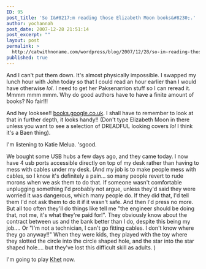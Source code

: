 ```yaml
---
ID: 95
post_title: 'So I&#8217;m reading those Elizabeth Moon books&#8230;.'
author: yochannah
post_date: 2007-12-28 21:51:14
post_excerpt: ""
layout: post
permalink: >
  http://catwithnoname.com/wordpress/blog/2007/12/28/so-im-reading-those-elizabeth-moon-books/
published: true
---
```

And I can't put them down. It's almost physically impossible. I swapped my lunch hour with John today so that I could read an hour earlier than I would have otherwise *lol*. I need to get her Paksenarrion stuff so I can reread it. Mmmm mmm mmm. Why do good authors have to have a finite amount of books? No fair!!! 

And hey looksee!! <a href="http://books.google.co.uk/">books.google.co.uk</a>. I shall have to remember to look at that in further depth, it looks handy!! (Don't type Elizabeth Moon in there unless you want to see a selection of DREADFUL looking covers *lol* I think it's a Baen thing).

I'm listening to Katie Melua. 'sgood. 

We bought some USB hubs a few days ago, and they came today. I now have 4 usb ports accessible directly on top of my desk rather than having to mess with cables under my desk. (And my job is to make people mess with cables, so I know it's definitely a pain... so many people revert to rude morons when we ask them to do that. If someone wasn't comfortable unplugging something I'd probably not argue, unless they'd said they were worried it was dangerous, which many people do. If they did that, I'd tell them I'd not ask them to do it if it wasn't safe. And then I'd press no more. But all too often they'll do things like tell me "the engineer should be doing that, not me, it's what they're paid for!". They obviously know about the contract between us and the bank better than I do, despite this being my job.... Or "I'm not a technician, I can't go fitting cables. I don't know where they go anyway!!" When they were kids, they played with the toy where they slotted the circle into the circle shaped hole, and the star into the star shaped hole.... but they've lost this difficult skill as adults. )

I'm going to play <a href="http://www.khet.com/">Khet</a> now.